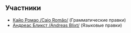 ## Участники

 - [Кайо Ромао /Caio Romão/][1] (Грамматические правки)
 - [Андреас Бликст /Andreas Blixt/][2] (Языковые правки)

[1]: https://github.com/caio
[2]: https://github.com/blixt

